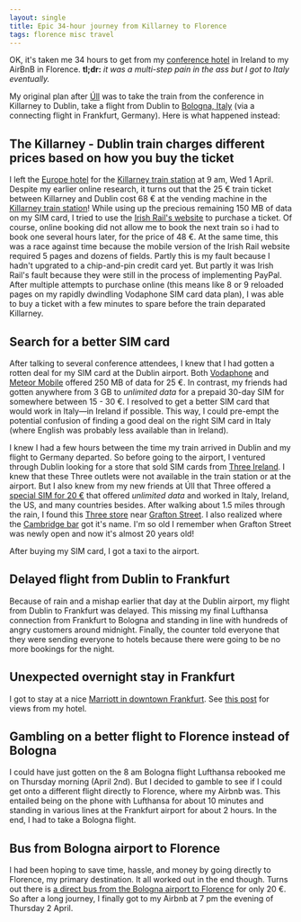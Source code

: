 ```yaml
---
layout: single
title: Epic 34-hour journey from Killarney to Florence
tags: florence misc travel
---
```


OK, it's taken me 34 hours to get from my [conference hotel](http://www.theeurope.com) in Ireland to my AirBnB in Florence. **tl;dr:** *it was a multi-step pain in the ass but I got to Italy eventually.*

My original plan after [Úll](http://2015.ull.ie) was to take the train from the conference in Killarney to Dublin, take a flight from Dublin to [Bologna, Italy](http://en.wikipedia.org/wiki/Bologna) (via a connecting flight in Frankfurt, Germany).  Here is what happened instead:

## The Killarney - Dublin train charges different prices based on how you buy the ticket
I left the [Europe hotel](http://www.theeurope.com) for the [Killarney train station](http://en.wikipedia.org/wiki/Killarney_railway_station) at 9 am, Wed 1 April. Despite my earlier online research, it turns out that the 25 € train ticket between Killarney and Dublin cost 68 € at the vending machine in the [Killarney train station](http://en.wikipedia.org/wiki/Killarney_railway_station)! While using up the precious remaining 150 MB of data on my SIM card, I tried to use the [Irish Rail's website](http://www.irishrail.ie) to purchase a ticket. Of course, online booking did not allow me to book the next train so i had to book one several hours later, for the price of 48 €. At the same time, this was a race against time because the mobile version of the Irish Rail website required 5 pages and dozens of fields. Partly this is my fault because I hadn't upgrated to a chip-and-pin credit card yet. But partly it was Irish Rail's fault because they were still in the process of implementing PayPal. After multiple attempts to purchase online (this means like 8 or 9 reloaded pages on my rapidly dwindling Vodaphone SIM card data plan), I was able to buy a ticket with a few minutes to spare before the train deparated Killarney.

## Search for a better SIM card
After talking to several conference attendees, I knew that I had gotten a rotten deal for my SIM card at the Dublin airport. Both [Vodaphone](http://www.vodafone.ie/sim-only-plans/) and [Meteor Mobile](https://en.wikipedia.org/wiki/Meteor_(mobile_network)) offered 250 MB of data for 25 €. In contrast, my friends had gotten anywhere from 3 GB to *unlimited data* for a prepaid 30-day SIM for somewhere between 15 - 30 €. I resolved to get a better SIM card that would work in Italy—in Ireland if possible. This way, I could pre-empt the potential confusion of finding a good deal on the right SIM card in Italy (where English was probably less available than in Ireland).

I knew I had a few hours between the time my train arrived in Dublin and my flight to Germany departed. So before going to the airport, I ventured through Dublin looking for a store that sold SIM cards from [Three Ireland](http://en.wikipedia.org/wiki/Three_Ireland). I knew that these Three outlets were not available in the train station or at the airport. But I also knew from my new friends at Úll that Three offered a [special SIM for 20 €](http://www.three.co.uk/Discover/Phones/Feel_At_Home) that offered *unlimited data* and worked in Italy, Ireland, the US, and many countries besides. After walking about 1.5 miles through the rain, I found this [Three store](http://graftonstreet.ie/places/mobile-phones/3-store/) near [Grafton Street](http://en.wikipedia.org/wiki/Grafton_Street). I also realized where the [Cambridge bar](http://www.yelp.com/biz/grafton-street-cambridge) got it's name. I'm so old I remember when Grafton Street was newly open and now it's almost 20 years old!

After buying my SIM card, I got a taxi to the airport.

## Delayed flight from Dublin to Frankfurt 

Because of rain and a mishap earlier that day at the Dublin airport, my flight from Dublin to Frankfurt was delayed. This missing my final Lufthansa connection from Frankfurt to Bologna and standing in line with hundreds of angry customers around midnight. Finally, the counter told everyone that they were sending everyone to hotels because there were going to be no more bookings for the night.

## Unexpected overnight stay in Frankfurt

I got to stay at a nice [Marriott in downtown Frankfurt](http://www.yelp.com/biz/frankfurt-marriott-hotel-frankfurt-am-main). See [this post](http://www.jeffhwang.me/blog/2015/04/01/photos-from-frankfurt-marriott) for views from my hotel.

## Gambling on a better flight to Florence instead of Bologna

I could have just gotten on the 8 am Bologna flight Lufthansa rebooked me on Thursday morning (April 2nd). But I decided to gamble to see if I could get onto a different flight directly to Florence, where my Airbnb was. This entailed being on the phone with Lufthansa for about 10 minutes and standing in various lines at the Frankfurt airport for about 2 hours. In the end, I had to take a Bologna flight. 

## Bus from Bologna airport to Florence

I had been hoping to save time, hassle, and money by going directly to Florence, my primary destination. It all worked out in the end though. Turns out there is [a direct bus from the Bologna airport to Florence](http://www.appenninoshuttle.it) for only 20 €. So after a long journey, I finally got to my Airbnb at 7 pm the evening of Thursday 2 April.